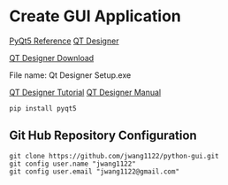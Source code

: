 # Create GUI Application

[PyQt5 Reference](https://realpython.com/python-pyqt-gui-calculator/)
[QT Designer](https://www.riverbankcomputing.com/static/Docs/PyQt5/designer.html)

[QT Designer Download](https://build-system.fman.io/qt-designer-download)

File name: Qt Designer Setup.exe

[QT Designer Tutorial](doc/pyqt_tutorial.pdf)
[QT Designer Manual](https://doc.qt.io/qt-5/qtdesigner-manual.html)
```
pip install pyqt5
```

## Git Hub Repository Configuration
```
git clone https://github.com/jwang1122/python-gui.git
git config user.name "jwang1122"
git config user.email "jwang1122@gmail.com"
```